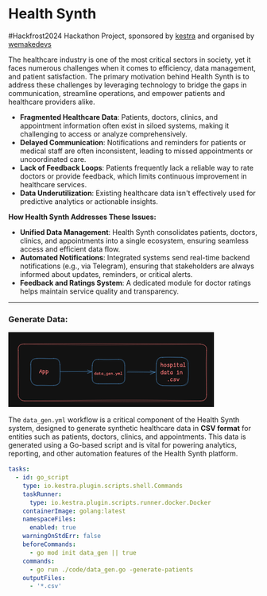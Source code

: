 # Health Synth

#Hackfrost2024 Hackathon Project, sponsored  by [kestra](https://kestra.io/) and organised  by [wemakedevs](https://www.wemakedevs.org/)

The healthcare industry is one of the most critical sectors in society, yet it faces numerous challenges when it comes to efficiency, data management, and patient satisfaction. The primary motivation behind Health Synth is to address these challenges by leveraging technology to bridge the gaps in communication, streamline operations, and empower patients and healthcare providers alike.

- **Fragmented Healthcare Data**: Patients, doctors, clinics, and appointment information often exist in siloed systems, making it challenging to access or analyze comprehensively.
- **Delayed Communication**: Notifications and reminders for patients or medical staff are often inconsistent, leading to missed appointments or uncoordinated care.
- **Lack of Feedback Loops**: Patients frequently lack a reliable way to rate doctors or provide feedback, which limits continuous improvement in healthcare services.
- **Data Underutilization**: Existing healthcare data isn't effectively used for predictive analytics or actionable insights.

**How Health Synth Addresses These Issues:**

- **Unified Data Management**: Health Synth consolidates patients, doctors, clinics, and appointments into a single ecosystem, ensuring seamless access and efficient data flow.
- **Automated Notifications**: Integrated systems send real-time backend notifications (e.g., via Telegram), ensuring that stakeholders are always informed about updates, reminders, or critical alerts.
- **Feedback and Ratings System**: A dedicated module for doctor ratings helps maintain service quality and transparency.

--------
### **Generate Data:**

![gen_data](./images/image.png)

The `data_gen.yml` workflow is a critical component of the Health Synth system, designed to generate synthetic healthcare data in **CSV format** for entities such as patients, doctors, clinics, and appointments. This data is generated using a Go-based script and is vital for powering analytics, reporting, and other automation features of the Health Synth platform.

```yml
tasks:
  - id: go_script
    type: io.kestra.plugin.scripts.shell.Commands
    taskRunner:
      type: io.kestra.plugin.scripts.runner.docker.Docker
    containerImage: golang:latest
    namespaceFiles:
      enabled: true
    warningOnStdErr: false
    beforeCommands:
      - go mod init data_gen || true
    commands:
      - go run ./code/data_gen.go -generate-patients
    outputFiles:
      - '*.csv'
```
